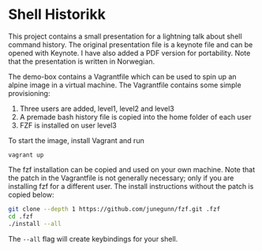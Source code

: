 # Shell Historikk

This project contains a small presentation for a lightning talk about shell command history.
The original presentation file is a keynote file and can be opened with Keynote. I have also added a PDF version for portability. Note that the presentation is written in Norwegian.

The demo-box contains a Vagrantfile which can be used to spin up an alpine image in a virtual machine. The Vagrantfile contains some simple provisioning:

1. Three users are added, level1, level2 and level3
2. A premade bash history file is copied into the home folder of each user
3. FZF is installed on user level3

To start the image, install Vagrant and run

`vagrant up`

The fzf installation can be copied and used on your own machine. Note that the patch in the Vagrantfile is not generally necessary; only if you are installing fzf for a different user. The install instructions without the patch is copied below:

```bash
git clone --depth 1 https://github.com/junegunn/fzf.git .fzf
cd .fzf
./install --all
```
The `--all` flag will create keybindings for your shell.

